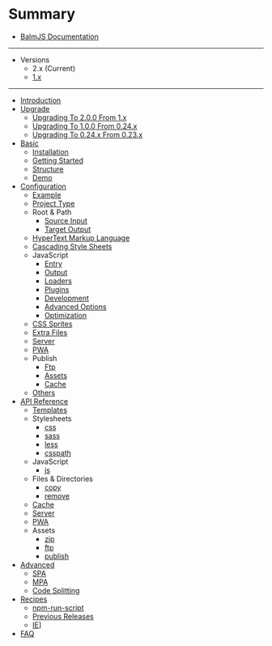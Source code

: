 # Summary

- [BalmJS Documentation](https://balmjs.com/docs/v2/en/)

---

- Versions
  - 2.x (Current)
  - [1.x](https://balmjs.com/docs/v1/en/)

---

- [Introduction](README.md)
- [Upgrade](upgrade/toc.md)
  - [Upgrading To 2.0.0 From 1.x](upgrade/upgrade-2.0.md)
  - [Upgrading To 1.0.0 From 0.24.x](upgrade/upgrade-1.0.md)
  - [Upgrading To 0.24.x From 0.23.x](upgrade/upgrade-0.24.md)
- [Basic](basic/toc.md)
  - [Installation](basic/installation.md)
  - [Getting Started](basic/getting-started.md)
  - [Structure](basic/structure.md)
  - [Demo](basic/demo.md)
- [Configuration](configuration/toc.md)
  - [Example](configuration/example.md)
  - [Project Type](configuration/project.md)
  - Root & Path
    - [Source Input](configuration/path.md#input)
    - [Target Output](configuration/path.md#output)
  - [HyperText Markup Language](configuration/html.md)
  - [Cascading Style Sheets](configuration/styles.md)
  - JavaScript
    - [Entry](configuration/scripts.md#entry)
    - [Output](configuration/scripts.md#output)
    - [Loaders](configuration/scripts.md#loaders)
    - [Plugins](configuration/scripts.md#plugins)
    - [Development](configuration/scripts.md#development)
    - [Advanced Options](configuration/scripts.md#advanced-options)
    - [Optimization](configuration/scripts.md#optimization)
  - [CSS Sprites](configuration/sprites.md)
  - [Extra Files](configuration/extras.md)
  - [Server](configuration/server.md)
  - [PWA](configuration/pwa.md)
  - Publish
    - [Ftp](configuration/publish.md#ftp)
    - [Assets](configuration/publish.md#assets)
    - [Cache](configuration/publish.md#cache)
  - [Others](configuration/others.md)
- [API Reference](api/toc.md)
  - [Templates](api/templates.md)
  - Stylesheets
    - [css](api/stylesheets.md#mixcssinput-output)
    - [sass](api/stylesheets.md#mixsassinput-output)
    - [less](api/stylesheets.md#mixlessinput-output)
    - [csspath](api/stylesheets.md#mixcsspath)
  - JavaScript
    - [js](api/javascript.md#mixjsinput-output)
  - Files & Directories
    - [copy](api/files.md#mixcopyfrom-to-renameoptions)
    - [remove](api/files.md#mixremovesrc)
  - [Cache](api/cache.md)
  - [Server](api/server.md)
  - [PWA](api/pwa.md)
  - Assets
    - [zip](api/assets.md#mixzipinput-output)
    - [ftp](api/assets.md#mixftpinput)
    - [publish](api/assets.md#mixpublishinput-output-renameoptions)
- [Advanced](advanced/toc.md)
  - [SPA](advanced/spa.md)
  - [MPA](advanced/mpa.md)
  - [Code Splitting](advanced/code-splitting.md)
- [Recipes](recipes/toc.md)
  - [npm-run-script](recipes/run-script.md)
  - [Previous Releases](recipes/previous-releases.md)
  - [IE](recipes/ie.md)]
- [FAQ](faq.md)
